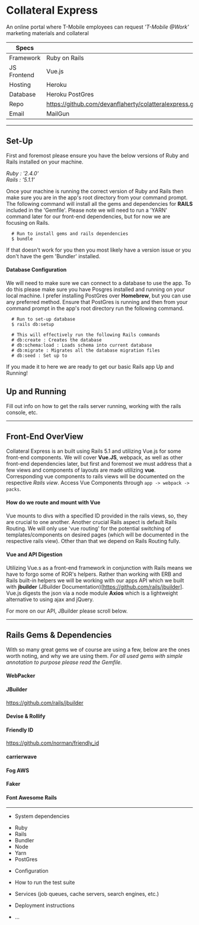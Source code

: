 # Collateral Express
An online portal where T-Mobile employees can request *'T-Mobile @Work'*
marketing materials and collateral


| Specs       |                                                         |
|-------------|---------------------------------------------------------|
| Framework   | Ruby on Rails                                           |
| JS Frontend | Vue.js                                           |
| Hosting     | Heroku                                                  |
| Database    | Heroku PostGres                                         |
| Repo        | https://github.com/devanflaherty/colatteralexpress.git  |
| Email       | MailGun                                                 |

---

## Set-Up
First and foremost please ensure you have the below versions of Ruby and Rails installed on your machine.

*Ruby : '2.4.0'*  
*Rails : '5.1.1'*

Once your machine is running the correct version of Ruby and Rails then make sure you are in the app's root directory from your command prompt. The following command will install all the gems and dependencies for **RAILS** included in the 'Gemfile'. Please note we will need to run a 'YARN' command later for our front-end dependencies, but for now we are focusing on Rails.

```
  # Run to install gems and rails dependencies
  $ bundle
```

If that doesn't work for you then you most likely have a version issue or you don't have the gem 'Bundler' installed.

#### Database Configuration
We will need to make sure we can connect to a database to use the app. To do this please make sure you have Posgres installed and running on your local machine. I prefer installing PostGres over **Homebrew**, but you can use any preferred method. Ensure that PostGres is running and then from your command prompt in the app's root directory run the following command.

```
  # Run to set-up database
  $ rails db:setup

  # This will effectively run the following Rails commands
  # db:create : Creates the database
  # db:schema:load : Loads schema into current database
  # db:migrate : Migrates all the database migration files
  # db:seed : Set up to 
```

If you made it to here we are ready to get our basic Rails app Up and Running!

## Up and Running
Fill out info on how to get the rails server running, working with the rails console, etc.

---

## Front-End OverView
Collateral Express is an built using Rails 5.1 and utilizing Vue.js for some front-end components.
We will cover **Vue.JS**, webpack, as well as other front-end dependencies later, but first and foremost we must address that a few views and components of layouts are made utilizing **vue**. Corresponding vue components to rails views will be documented on the respective *Rails view*. Access Vue Components through `app -> webpack -> packs`.

#### How do we route and mount with Vue
Vue mounts to divs with a specified ID provided in the rails views, so, they are crucial to one another. Another crucial Rails aspect is default Rails Routing. We will only use 'vue routing' for the potential  switching of templates/components on desired pages (which will be documented in the respective rails view). Other than that we depend on Rails Routing fully.

#### Vue and API Digestion
Utilizing Vue.s as a front-end framework in conjunction with Rails means we have to forgo some of ROR's helpers. Rather than working with ERB and Rails built-in helpers we will be working with our apps API which we built with **jbuilder** (JBuilder Documentation)[https://github.com/rails/jbuilder]. Vue.js digests the json via a node module **Axios** which is a lightweight alternative to using ajax and jQuery.

For more on our API, JBuilder please scroll below.

---

## Rails Gems & Dependencies
With so many great gems we of course are using a few, below are the ones worth noting, and why we are using them. *For all used gems with simple annotation to purpose please read the Gemfile.*

#### WebPacker

#### JBuilder
https://github.com/rails/jbuilder

#### Devise & Rollify

#### Friendly ID
https://github.com/norman/friendly_id

#### carrierwave

#### Fog AWS

#### Faker

#### Font Awesome Rails

---

* System dependencies
- Ruby
- Rails
- Bundler
- Node
- Yarn
- PostGres

* Configuration

* How to run the test suite

* Services (job queues, cache servers, search engines, etc.)

* Deployment instructions

* ...
